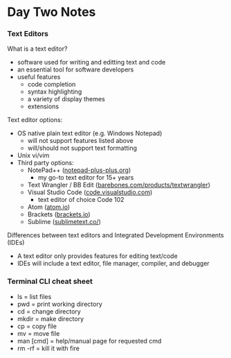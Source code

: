 # Day Two Notes

### Text Editors
What is a text editor?

- software used for writing and editting text and code
- an essential tool for software developers
- useful features
  - code completion
  - syntax highlighting
  - a variety of display themes
  - extensions

Text editor options:

- OS native plain text editor (e.g. Windows Notepad)
  - will not support features listed above
  - will/should not support text formatting
- Unix vi/vim
- Third party options:
  - NotePad++ ([notepad-plus-plus.org](https://notepad-plus-plus.org/))
    - my go-to text editor for 15+ years
  - Text Wrangler / BB Edit ([barebones.com/products/textwrangler](https://www.barebones.com/products/textwrangler/))
  - Visual Studio Code ([code.visualstudio.com](https://code.visualstudio.com/))
    - text editor of choice Code 102
  - Atom ([atom.io](https://atom.io/))
  - Brackets ([brackets.io](https://brackets.io/))
  - Sublime ([sublimetext.co/](https://www.sublimetext.com/))
 
 Differences between text editors and Integrated Development Environments (IDEs)

 - A text editor only provides features for editing text/code
 - IDEs will include a text editor, file manager, compiler, and debugger


### Terminal CLI cheat sheet

- ls = list files
- pwd = print working directory
- cd = change directory
- mkdir = make directory
- cp = copy file
- mv = move file
- man [cmd] = help/manual page for requested cmd
- rm -rf = kill it with fire
